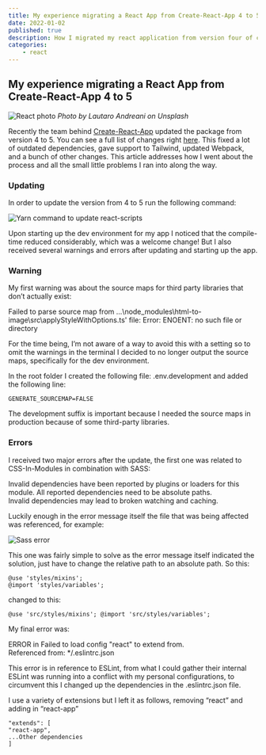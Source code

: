 ```yaml
---
title: My experience migrating a React App from Create-React-App 4 to 5
date: 2022-01-02
published: true
description: How I migrated my react application from version four of create-react-app to version five and the errors and warnings I resolved along the way
categories:
    - react
---
```


## My experience migrating a React App from Create-React-App 4 to 5

![React photo](https://cdn.hashnode.com/res/hashnode/image/upload/v1641140789138/CLjlg8feL.jpeg)
_Photo by Lautaro Andreani on Unsplash_

Recently the team behind [Create-React-App](https://create-react-app.dev/) updated the package from version 4 to 5. You can see a full list of changes right [here](https://github.com/facebook/create-react-app/releases). This fixed a lot of outdated dependencies, gave support to Tailwind, updated Webpack, and a bunch of other changes. This article addresses how I went about the process and all the small little problems I ran into along the way.

### Updating

In order to update the version from 4 to 5 run the following command:

![Yarn command to update react-scripts](https://cdn.hashnode.com/res/hashnode/image/upload/v1641140790654/FALCjxcAZ.png)

Upon starting up the dev environment for my app I noticed that the compile-time reduced considerably, which was a welcome change! But I also received several warnings and errors after updating and starting up the app.

### Warning

My first warning was about the source maps for third party libraries that don’t actually exist:

Failed to parse source map from ...\node_modules\html-to-image\src\applyStyleWithOptions.ts' file: Error: ENOENT: no such file or directory

For the time being, I’m not aware of a way to avoid this with a setting so to omit the warnings in the terminal I decided to no longer output the source maps, specifically for the dev environment.

In the root folder I created the following file: .env.development and added the following line:

```
GENERATE_SOURCEMAP=FALSE
```

The development suffix is important because I needed the source maps in production because of some third-party libraries.

### Errors

I received two major errors after the update, the first one was related to CSS-In-Modules in combination with SASS:

Invalid dependencies have been reported by plugins or loaders for this module. All reported dependencies need to be absolute paths.  
Invalid dependencies may lead to broken watching and caching.

Luckily enough in the error message itself the file that was being affected was referenced, for example:

![Sass error](https://cdn.hashnode.com/res/hashnode/image/upload/v1641140792165/iXeMKptnj.png)

This one was fairly simple to solve as the error message itself indicated the solution, just have to change the relative path to an absolute path. So this:

```
@use 'styles/mixins';
@import 'styles/variables';
```

changed to this:

```
@use 'src/styles/mixins'; @import 'src/styles/variables';
```

My final error was:

ERROR in Failed to load config "react" to extend from.  
Referenced from: \*/.eslintrc.json

This error is in reference to ESLint, from what I could gather their internal ESLint was running into a conflict with my personal configurations, to circumvent this I changed up the dependencies in the .eslintrc.json file.

I use a variety of extensions but I left it as follows, removing “react” and adding in “react-app”

```
"extends": [
"react-app",
...Other dependencies
]
```
